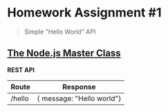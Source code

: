 
# Homework Assignment #1

> Simple "Hello World" API

## [The Node.js Master Class ](https://pirple.thinkific.com/courses/the-nodejs-master-class)

 **REST API**
 
| Route | Response |
|--|--|
| /hello | { message: "Hello world"} |
